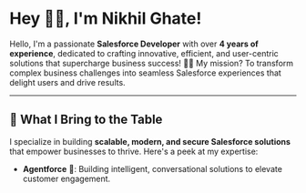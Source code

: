 # Hey 👋🏻, I'm Nikhil Ghate!

Hello, I'm a passionate **Salesforce Developer** with over **4 years of experience**, dedicated to crafting innovative, efficient, and user-centric solutions that supercharge business success! 💼✨ My mission? To transform complex business challenges into seamless Salesforce experiences that delight users and drive results. 

---

## 🚀 What I Bring to the Table

I specialize in building **scalable, modern, and secure Salesforce solutions** that empower businesses to thrive. Here's a peek at my expertise:

- **Agentforce** 💬: Building intelligent, conversational solutions to elevate customer engagement.